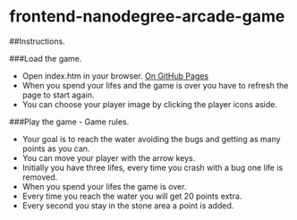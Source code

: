 frontend-nanodegree-arcade-game
===============================

##Instructions.

###Load the game.
- Open index.htm in your browser.  [On GitHub Pages](http://cochusco.github.io/frontend-nanodegree-arcade-game)
- When you spend your lifes and the game is over you have to refresh the page to start again.
- You can choose your player image by clicking the player icons aside.

###Play the game - Game rules.
- Your goal is to reach the water avoiding the bugs and getting as many points as you can.
- You can move your player with the arrow keys.
- Initially you have three lifes, every time you crash with a bug one life is removed.
- When you spend your lifes the game is over.
- Every time you reach the water you will get 20 points extra.
- Every second you stay in the stone area a point is added.